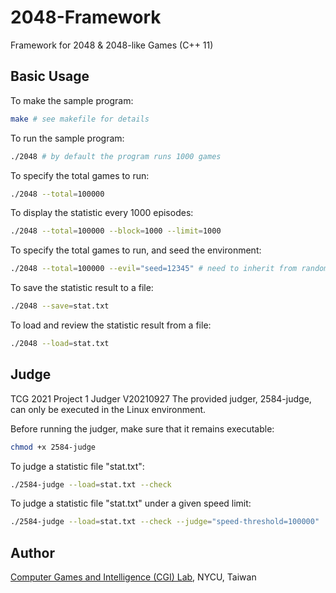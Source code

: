 # 2048-Framework

Framework for 2048 & 2048-like Games (C++ 11)

## Basic Usage

To make the sample program:
```bash
make # see makefile for details
```

To run the sample program:
```bash
./2048 # by default the program runs 1000 games
```

To specify the total games to run:
```bash
./2048 --total=100000
```

To display the statistic every 1000 episodes:
```bash
./2048 --total=100000 --block=1000 --limit=1000
```

To specify the total games to run, and seed the environment:
```bash
./2048 --total=100000 --evil="seed=12345" # need to inherit from random_agent
```

To save the statistic result to a file:
```bash
./2048 --save=stat.txt
```

To load and review the statistic result from a file:
```bash
./2048 --load=stat.txt
```

## Judge

TCG 2021 Project 1 Judger V20210927
The provided judger, 2584-judge, can only be executed in the Linux environment.

Before running the judger, make sure that it remains executable:
```bash
chmod +x 2584-judge
```

To judge a statistic file "stat.txt":
```bash
./2584-judge --load=stat.txt --check
```

To judge a statistic file "stat.txt" under a given speed limit:
```bash
./2584-judge --load=stat.txt --check --judge="speed-threshold=100000"
```

## Author

[Computer Games and Intelligence (CGI) Lab](https://cgilab.nctu.edu.tw/), NYCU, Taiwan
